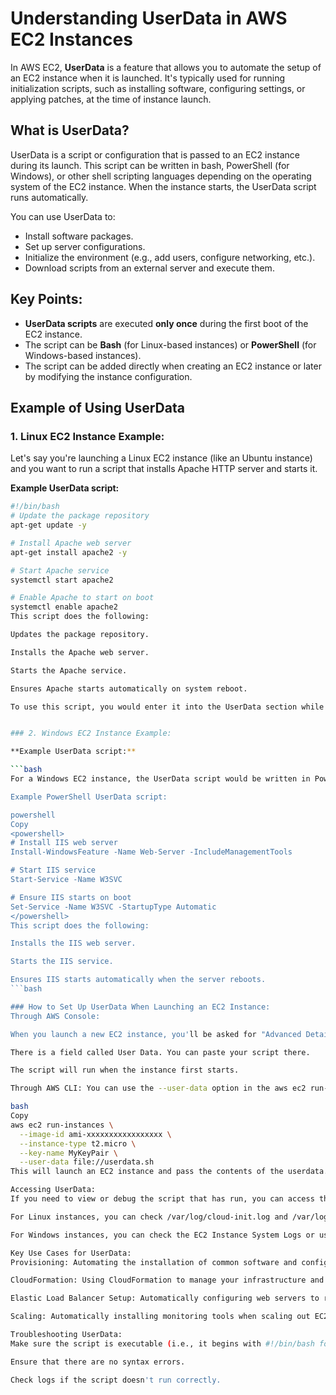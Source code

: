 # Understanding UserData in AWS EC2 Instances

In AWS EC2, **UserData** is a feature that allows you to automate the setup of an EC2 instance when it is launched. It's typically used for running initialization scripts, such as installing software, configuring settings, or applying patches, at the time of instance launch.

## What is UserData?
UserData is a script or configuration that is passed to an EC2 instance during its launch. This script can be written in bash, PowerShell (for Windows), or other shell scripting languages depending on the operating system of the EC2 instance. When the instance starts, the UserData script runs automatically.

You can use UserData to:
- Install software packages.
- Set up server configurations.
- Initialize the environment (e.g., add users, configure networking, etc.).
- Download scripts from an external server and execute them.

## Key Points:
- **UserData scripts** are executed **only once** during the first boot of the EC2 instance.
- The script can be **Bash** (for Linux-based instances) or **PowerShell** (for Windows-based instances).
- The script can be added directly when creating an EC2 instance or later by modifying the instance configuration.

## Example of Using UserData

### 1. Linux EC2 Instance Example:
Let's say you're launching a Linux EC2 instance (like an Ubuntu instance) and you want to run a script that installs Apache HTTP server and starts it.

**Example UserData script:**

```bash
#!/bin/bash
# Update the package repository
apt-get update -y

# Install Apache web server
apt-get install apache2 -y

# Start Apache service
systemctl start apache2

# Enable Apache to start on boot
systemctl enable apache2
This script does the following:

Updates the package repository.

Installs the Apache web server.

Starts the Apache service.

Ensures Apache starts automatically on system reboot.

To use this script, you would enter it into the UserData section while creating your EC2 instance.


### 2. Windows EC2 Instance Example:

**Example UserData script:**

```bash
For a Windows EC2 instance, the UserData script would be written in PowerShell. Here's an example of a UserData script that installs IIS (Internet Information Services) on a Windows Server instance:

Example PowerShell UserData script:

powershell
Copy
<powershell>
# Install IIS web server
Install-WindowsFeature -Name Web-Server -IncludeManagementTools

# Start IIS service
Start-Service -Name W3SVC

# Ensure IIS starts on boot
Set-Service -Name W3SVC -StartupType Automatic
</powershell>
This script does the following:

Installs the IIS web server.

Starts the IIS service.

Ensures IIS starts automatically when the server reboots.
```bash

### How to Set Up UserData When Launching an EC2 Instance:
Through AWS Console:

When you launch a new EC2 instance, you'll be asked for "Advanced Details" in the Configure Instance step.

There is a field called User Data. You can paste your script there.

The script will run when the instance first starts.

Through AWS CLI: You can use the --user-data option in the aws ec2 run-instances command to provide the UserData script:

bash
Copy
aws ec2 run-instances \
  --image-id ami-xxxxxxxxxxxxxxxxx \
  --instance-type t2.micro \
  --key-name MyKeyPair \
  --user-data file://userdata.sh
This will launch an EC2 instance and pass the contents of the userdata.sh script as UserData.

Accessing UserData:
If you need to view or debug the script that has run, you can access the EC2 instance and check the system logs:

For Linux instances, you can check /var/log/cloud-init.log and /var/log/cloud-init-output.log for detailed output.

For Windows instances, you can check the EC2 Instance System Logs or use the CloudWatch Logs to track and debug.

Key Use Cases for UserData:
Provisioning: Automating the installation of common software and configurations.

CloudFormation: Using CloudFormation to manage your infrastructure and include custom setup scripts.

Elastic Load Balancer Setup: Automatically configuring web servers to register with an Elastic Load Balancer.

Scaling: Automatically installing monitoring tools when scaling out EC2 instances in Auto Scaling Groups.

Troubleshooting UserData:
Make sure the script is executable (i.e., it begins with #!/bin/bash for Linux-based instances).

Ensure that there are no syntax errors.

Check logs if the script doesn't run correctly.
